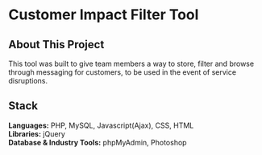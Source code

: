 # Customer Impact Filter Tool

## About This Project

This tool was built to give team members a way to store, filter and browse through messaging for customers, to be used in the event of service disruptions.

## Stack

**Languages:** PHP, MySQL, Javascript(Ajax), CSS, HTML  
**Libraries:** jQuery  
**Database & Industry Tools:** phpMyAdmin, Photoshop

